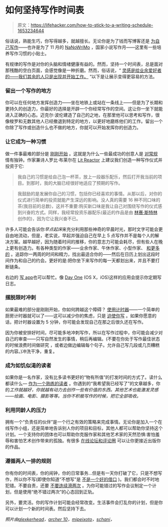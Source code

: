 # 如何坚持写作时间表

> 原文：<https://lifehacker.com/how-to-stick-to-a-writing-schedule-1653234644>

俗话说，熟能生巧，你写得越多，就越擅长。无论你是为了钱而写博客还是 [为自己写作](http://lifehacker.com/how-writing-regularly-changed-my-life-and-how-you-can-746865755)——也许是为了 11 月的 [NaNoWriMo](http://nanowrimo.org/) ，国家小说写作月——这里有一些培养写作习惯的小贴士。



有规律的写作是对你的头脑和情绪健康有益的。然而，坚持一个时间表，总是面对那残酷的空白页面，会感觉像是一种折磨。然而，俗话说，“ [灵感是给业余爱好者的——我们其余的人只是出现并开始工作。](http://lifehacker.com/inspiration-is-for-amateurs-the-rest-of-us-just-show-u-5972825) “以下是让展示变得更容易的方法。

### 留出一个写作的地方

你可以在任何地方发挥创造力——坐在地铁上或站在一条线上——但是为了长期和更持久的创造力，你最好的选择是开辟一个你经常写作的空间。这让你一坐下就能进入正确的心态。迈克尔·波伦建造了自己的之地，在那里他可以思考和写作，很像梭罗和无数其他人已经撤退到特定的地方，以更好地磨练他们的工作。留出一个你除了写作或创造什么也不做的地方，你就可以开始发挥你的创造力。

### 让它成为一种习惯

做一件事最难的部分是 [刚刚开始](http://lifehacker.com/getting-started-is-everything-5892576) 。这就是为什么一些最成功的创意人是 [对常规](http://lifehacker.com/this-graphic-details-the-daily-routines-of-famous-creat-1602464523) 情有独钟。作家兼诗人罗比·布莱尔在 [Lit Reactor](http://litreactor.com/columns/the-write-time-strategies-to-make-your-writing-schedule-sacred) 上建议我们创造一种写作仪式并投资于它:

> 我自己的习惯是给自己泡一杯茶，放上一段器乐配乐，然后打开我当前的项目。到那时，我的大脑已经很好地适应了预期的写作。

> 我鼓励的是发展你自己的习惯，包括你已经喜欢的事情。从那以后，对你的仪式进行简单的投资就能产生深远的影响。没人真的需要 16 种不同口味的茶(我目前的总数)，这并不重要:购买新口味是我让自己对围绕写作的仪式感到兴奋的方式。同样，我经常投资乐器配乐(最近的作品是由 [林赛·斯特林](http://lindseystirlingviolin.com/) 创作的)，因为它让我兴奋不已。

许多人可能会告诉你*早点起床*来充分利用那些神奇的早晨时光，那时文字可能会更自由地流动，但是，老实说，早起并强迫自己在早上 5 点写作并不是每个人的解决方案。越早越好，因为随着时间的推移，你的意志力可能会耗尽，但有些人在晚上更有创造力。有各种类型的作家——业余作家、午休作家、小型作家、 [和更多的](http://menwithpens.ca/writing-schedule/) 。追踪你一两周的时间和精力，找出最适合你的——然后在日历上划出这段时间作为和自己的约会。更好的是:把你坐下来写作的每一天都划出来，并且不要打断链条。

右边的 [写 app](http://lifehacker.com/the-best-apps-for-any-kind-of-writing-1563998071)也可以帮忙。像 [Day One](http://dayoneapp.com/) (OS X，iOS)这样的应用会提示你定期写日志。

### 摆脱限时冲刺

如果最难的部分是刚刚开始，你如何跨越这个障碍？ [使用计时器](https://lifehacker.com/use-a-timer-as-a-productivity-booster-and-sanity-minder-5638746)——一个简单的厨房计时器就可以了——这可以减少你的焦虑，只是 [迫使你写](http://hackerspace.lifehacker.com/a-delightful-obssession-with-timers-1462660941) 。如果你愿意的话，把计时器设置为 5 分钟，你可能会发现自己在那之后很久还在写作。

因为你被安排好时间，尽可能多地冲刺写作，所以在写作过程中，你可能会减少对自己的审查——只写自然发生的事情，稍后再编辑。(不要在你处于写作最佳状态的时候浪费时间做研究 ，或者边做边编辑每个句子。允许自己写几段或几页糟糕的内容。)冲洗干净，重复。

### 成为如饥似渴的读者

如果你是一名作家，没有比多读书更好的“物有所值”的打发时间的方式了。读什么都读什么— [作为一个熟练的读者](https://lifehacker.com/become-a-better-writer-by-learning-to-be-a-skilled-read-812014890) 。你遇到的“我希望我已经写了”的文章越多，你的*工作就越好，你就越有动力去创作一些有价值的东西。其他艺术也能激发灵感——绘画、电影、摄影等等。当你不积极写作的时候，把它全部吸收。*

### 利用同龄人的压力

拥有一个“负责任的伙伴”是一个行之有效的策略来完成事情。无论你是加入一个在线写作小组，还是简单地告诉别人你的项目和目标，其他人都可以帮助你坚持这个计划。一个支持你的团体也可以帮助你克服作家和其他艺术家的天然恐惧:害怕羞辱和害怕艺术创作带来的孤独。有很多 [在线论坛和评论圈](http://writeitsideways.com/how-online-writing-groups-help-you-get-published/) 可以让你更接近出版你的作品。

### 遵循两人一排的规则

你有你的时间表，你的闹钟，你的日常事务…但是有一天你打破了它，只是不想写作，所以你不写(即使你知道“不想写”是 [不是一个好的借口](http://lifehacker.com/what-to-do-when-you-just-dont-feel-like-working-1531571265) )。我们都会时不时地犯错。不要自责，还要 [不要连续滑两次](http://jamesclear.com/good-habits) 。为你可能错过的写作会议制定一个计划，但是使用“绝不错过两次”的心态回到正轨。

另外，要灵活。你的写作计划可能会经常改变。生活事件会打乱你的计划，但是你可以计划一个新的时间表。然后坚持下去。

*照片由*[*alexkerhead*](https://www.flickr.com/photos/alexkerhead/3611227577/sizes/z/)*，*[*archer 10*](https://www.flickr.com/photos/archer10/13967968430/sizes/z/)*，*[*mipeixoto*](https://www.flickr.com/photos/mlpeixoto/5351547427/sizes/z/)*，*[*schani*](https://www.flickr.com/photos/schani/14508908/sizes/z/)*，*